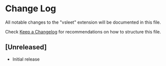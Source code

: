 # Change Log

All notable changes to the "vsleet" extension will be documented in this file.

Check [Keep a Changelog](http://keepachangelog.com/) for recommendations on how to structure this file.

## [Unreleased]

- Initial release